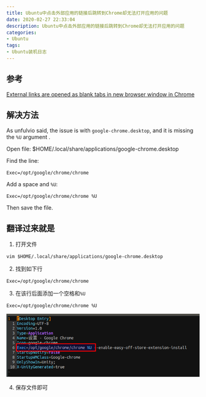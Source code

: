 ```yaml
---
title: Ubuntu中点击外部应用的链接后跳转到Chrome却无法打开应用的问题
date: 2020-02-27 22:33:04
description: Ubuntu中点击外部应用的链接后跳转到Chrome却无法打开应用的问题
categories:
- Ubuntu
tags:
- Ubuntu装机日志
---
```

##  参考
[External links are opened as blank tabs in new browser window in Chrome
](https://askubuntu.com/questions/689449/external-links-are-opened-as-blank-tabs-in-new-browser-window-in-chrome)

##  解决方法
As unfulvio said, the issue is with `google-chrome.desktop`, and it is missing the `%U` argument .

Open file: $HOME/.local/share/applications/google-chrome.desktop

Find the line:
```
Exec=/opt/google/chrome/chrome
```
Add a space and `%U`:

```
Exec=/opt/google/chrome/chrome %U
```
Then save the file.

##  翻译过来就是
1.  打开文件
```
vim $HOME/.local/share/applications/google-chrome.desktop
```

2.  找到如下行
```
Exec=/opt/google/chrome/chrome
```

3.  在该行后面添加一个空格和`%U`
```
Exec=/opt/google/chrome/chrome %U
```
![](../images/2020/02/20200227001.png)

4.  保存文件即可
